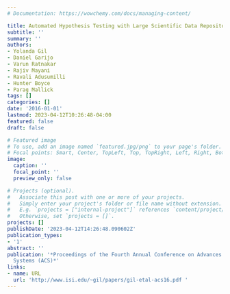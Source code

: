 ```yaml
---
# Documentation: https://wowchemy.com/docs/managing-content/

title: Automated Hypothesis Testing with Large Scientific Data Repositories
subtitle: ''
summary: ''
authors:
- Yolanda Gil
- Daniel Garijo
- Varun Ratnakar
- Rajiv Mayani
- Ravali Adusumilli
- Hunter Boyce
- Parag Mallick
tags: []
categories: []
date: '2016-01-01'
lastmod: 2023-04-12T10:26:48-04:00
featured: false
draft: false

# Featured image
# To use, add an image named `featured.jpg/png` to your page's folder.
# Focal points: Smart, Center, TopLeft, Top, TopRight, Left, Right, BottomLeft, Bottom, BottomRight.
image:
  caption: ''
  focal_point: ''
  preview_only: false

# Projects (optional).
#   Associate this post with one or more of your projects.
#   Simply enter your project's folder or file name without extension.
#   E.g. `projects = ["internal-project"]` references `content/project/deep-learning/index.md`.
#   Otherwise, set `projects = []`.
projects: []
publishDate: '2023-04-12T14:26:48.090602Z'
publication_types:
- '1'
abstract: ''
publication: '*Proceedings of the Fourth Annual Conference on Advances in Cognitive
  Systems (ACS)*'
links:
- name: URL
  url: 'http://www.isi.edu/~gil/papers/gil-etal-acs16.pdf '
---
```

